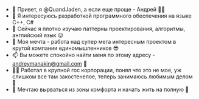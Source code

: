 - 👋 Привет, я @QuandJaden, а если еще проще - Андрей 🧍‍♂️
- 👀 Я интересуюсь разработкой программного обеспечения на языке C++, С# 
- 🌱 Сейчас я плотно изучаю паттерны проектирования, алгоритмы, английский язык 😛 
- 💞️ Моя мечта - работа над супер мега интересным проектом в крутой компании единомышленников 😎
- 📫 Вы можете спокойно найти меня по этому адресу - andreymanakin@gmail.com 💌
- 🧑‍💼 Работал в крупной гос корпорации, понял что это не мое, уж слишком все там закостенелое, теперь занимаюсь любимым делом 💼
- 💭 Мечтаю вырваться из зоны комфорта и начать жить на полную 🧵

<!---
QuandJaden/QuandJaden is a ✨ special ✨ repository because its `README.md` (this file) appears on your GitHub profile.
You can click the Preview link to take a look at your changes.
--->

